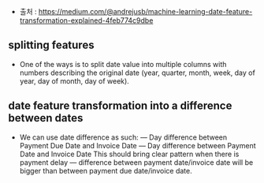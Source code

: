 - 출처 : https://medium.com/@andrejusb/machine-learning-date-feature-transformation-explained-4feb774c9dbe
## splitting features
- One of the ways is to split date value into multiple columns with numbers describing the original date (year, quarter, month, week, day of year, day of month, day of week).
## date feature transformation into a difference between dates
- We can use date difference as such:
— Day difference between Payment Due Date and Invoice Date
— Day difference between Payment Date and Invoice Date
This should bring clear pattern when there is payment delay — difference between payment date/invoice date will be bigger than between payment due date/invoice date.
